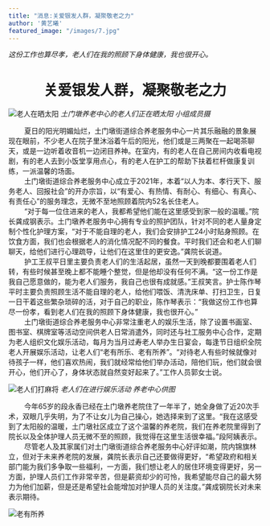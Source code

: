 ```yaml
---
title: "消息:关爱银发人群，凝聚敬老之力"
author: '黄艺曦'
featured_image: "/images/7.jpg"
---
```

*这份工作也算尽孝，老人们在我的照顾下身体健康，我也很开心。*

# <center>**关爱银发人群，凝聚敬老之力**</center>
![老人在晒太阳](/images/6.JPG)
*土门墩养老中心的老人们正在晒太阳  小组成员摄*

&nbsp;&nbsp;&nbsp;&nbsp;&nbsp;&nbsp;&nbsp;&nbsp;夏日的阳光明媚灿烂，土门墩街道综合养老服务中心一片其乐融融的景象展现在眼前，不少老人在院子里沐浴着午后的阳光，他们或是三两聚在一起喝茶聊天，或是一边听着收音机一边闭目养神。在室内，有的老人在自己房间内收看电视剧，有的老人去到小饭堂享用点心，有的老人在护工的帮助下扶着栏杆做康复训练，一派温馨的场面。   
&nbsp;&nbsp;&nbsp;&nbsp;&nbsp;&nbsp;&nbsp;&nbsp;土门墩街道综合养老服务中心成立于2021年，本着“以人为本、孝行天下、服务老人、回报社会”的开办宗旨，以“有爱心、有热情、有耐心、有细心、有真心、有责任心”的服务理念，无微不至地照顾着院内52名长住老人。   
&nbsp;&nbsp;&nbsp;&nbsp;&nbsp;&nbsp;&nbsp;&nbsp;“对于每一位住进来的老人，我都希望他们能在这里感受到家一般的温暖。”院长龚成钢表示。土门墩养老服务中心拥有专业的照护团队，针对不同的老人量身定制个性化护理方案，“对于不能自理的老人，我们会安排护工24小时贴身照顾。在饮食方面，我们也会根据老人的消化情况配不同的餐食。平时我们还会和老人们聊聊天，给他们进行心理疏导，让他们在这里住的更安逸。”龚院长说道。   
&nbsp;&nbsp;&nbsp;&nbsp;&nbsp;&nbsp;&nbsp;&nbsp;护工王叔平日里主要负责老人们的生活起居，虽然一天到晚都要围着老人们转，有些时候甚至晚上都不能睡个整觉，但是他却没有任何不满。“这一份工作是我自己愿意做的，能为老人们服务，我自己也很有成就感。”王叔笑言。护士陈作琴平时主要负责照顾生活不能自理的老人，给他们喂饭、清洗床单、打扫卫生，日复一日干着这些繁杂琐碎的活，对于自己的职业，陈作琴表示：“我做这份工作也算尽一份孝，看到老人们在我的照顾下身体健康，我也很开心。”    
&nbsp;&nbsp;&nbsp;&nbsp;&nbsp;&nbsp;&nbsp;&nbsp;土门墩街道综合养老服务中心非常注重老人的娱乐生活，除了设置书画室、图书室、棋牌室等活动空间供老人日常消遣外，同时还与社工服务中心合作，定期为老人组织文化娱乐活动，每月为当月过寿老人举办生日宴会，每逢节日组织全院老人开展娱乐活动，让老人们“老有所乐、老有所养”。“对待老人有些时候就像对待孩子一样，他们喜欢热闹，我们就经常给他们举办活动，陪他们玩，他们就会很开心，他们开心了，身体状态就自然变好起来了。”工作人员郭女士说。

![老人们打麻将](/images/8.jpg)
*老人们在进行娱乐活动  养老中心供图*

&nbsp;&nbsp;&nbsp;&nbsp;&nbsp;&nbsp;&nbsp;&nbsp;今年65岁的段永香已经在土门墩养老院住了一年半了，她全身做了近20次手术，双眼几乎失明，为了不让女儿为自己操心，她选择来到了这里。“我在这感受到了太阳般的温暖，土门墩社区成立了这个温馨的养老院，我们在养老院里得到了院长以及全体护理人员无微不至的照顾，我觉得在这里生活很幸福。”段阿姨表示。  
&nbsp;&nbsp;&nbsp;&nbsp;&nbsp;&nbsp;&nbsp;&nbsp;尽管老人及其家属们对土门墩街道综合养老服务中心好评如潮，院内锦旗林立，但对于未来养老院的发展，龚院长表示自己还要做得更好，“希望政府和相关部门能为我们多争取一些福利，一方面，我们想让老人的居住环境变得更好，另一方面，护理人员们工作非常辛苦，但是薪资却少的可怜，我希望能尽自己的最大努力为他们加薪，但是还是希望社会能增加对护理人员的关注度。”龚成钢院长对未来表示期待。  

![老有所养](https://img-qn-2.51miz.com/preview/muban/00/00/74/10/M-741034-C2A5253C.jpg)


